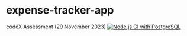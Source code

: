 # expense-tracker-app
codeX Assessment (29 November 2023)
[![Node.js CI with PostgreSQL](https://github.com/Horizyn77/expense-tracker-app/actions/workflows/node.js.yml/badge.svg)](https://github.com/Horizyn77/expense-tracker-app/actions/workflows/node.js.yml)
